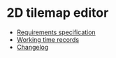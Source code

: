 # 2D tilemap editor

* [Requirements specification](./documentation/requirements_specification.md)
* [Working time records](./documentation/working_time_records.md)
* [Changelog](./documentation/changelog.md)